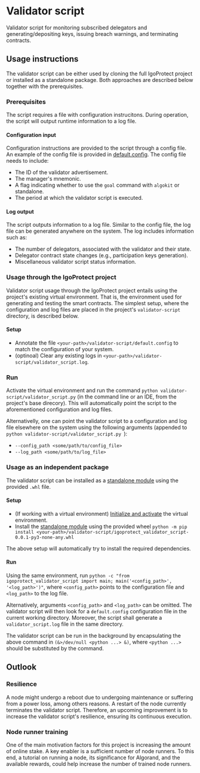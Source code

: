 # Validator script

Validator script for monitoring subscribed delegators and generating/depositing keys, issuing breach warnings, and terminating contracts.

## Usage instructions

The validator script can be either used by cloning the full IgoProtect project or installed as a standalone package. Both approaches are described below together with the prerequisites.

### Prerequisites

The script requires a file with configuration instrucitons. During operation, the script will output runtime information to a log file.

#### Configuration input

Configuration instructions are provided to the script through a config file. An example of the config file is provided in [default.config](default.config). The config file needs to include:

- The ID of the validator advertisement.
- The manager's mnemonic.
- A flag indicating whether to use the `goal` command with `algokit` or standalone.
- The period at which the validator script is executed.

#### Log output

The script outputs information to a log file. Similar to the config file, the log file can be generated anywhere on the system. The log includes information such as:

- The number of delegators, associated with the validator and their state.
- Delegator contract state changes (e.g., participation keys generation).
- Miscellaneous validator script status information.

### Usage through the IgoProtect project

Validator script usage through the IgoProtect project entails using the project's existing virtual environment. That is, the environment used for generating and testing the smart contracts. The simplest setup, where the configuration and log files are placed in the project's `validator-script` directory, is described below.

#### Setup

- Annotate the file `<your-path>/validator-script/default.config` to match the configuration of your system.
- (optinoal) Clear any existing logs in `<your-path>/validator-script/validator_script.log`.

### Run

Activate the virtual environment and run the command `python validator-script/validator_script.py` (in the command line or an IDE, from the project's base direcory). This will automatically point the script to the aforementioned configuration and log files.

Alternativelly, one can point the validator script to a configuration and log file elsewhere on the system using the following arguments (appended to `python validator-script/validator_script.py `):

- `--config_path <some/path/to/config_file>`
- `--log_path <some/path/to/log_file>`

### Usage as an independent package

The validator script can be installed as a <a href="igoprotect_validator_script-0.0.1-py3-none-any.whl" download>standalone module</a> using the provided `.whl` file.

#### Setup

- (If working with a virtual environment) [Initialize and activate](https://docs.python.org/3/library/venv.html) the virtual environment.
- Install the <a href="igoprotect_validator_script-0.0.1-py3-none-any.whl" download>standalone module</a> using the provided wheel `python -m pip install <your-path>/validator-script/igoprotect_validator_script-0.0.1-py3-none-any.whl`

The above setup will automatically try to install the required dependencies.

#### Run

Using the same environment, run `python -c "from igoprotect_validator_script import main; main('<config_path>', '<log_path>')"`, where `<config_path>` points to the configuration file and `<log_path>` to the log file.

Alternatively, arguments `<config_path>` and `<log_path>` can be omitted. The validator script will then look for a `default.config` configuration file in the current working directory. Moreover, the script shall generate a `validator_script.log` file in the same directory.

The validator script can be run in the background by encapsulating the above command in `(&>/dev/null <python ...> &)`, where `<python ...>` should be substituted by the command.

## Outlook

### Resilience

A node might undergo a reboot due to undergoing maintenance or suffering from a power loss, among others reasons. A restart of the node currently terminates the validator script. Therefore, an upcoming improvement is to increase the validator script's resilience, ensuring its continuous execution.

### Node runner training

One of the main motivation factors for this project is increasing the amount of online stake. A key enabler is a sufficient number of node runners. To this end, a tutorial on running a node, its significance for Algorand, and the available rewards, could help increase the number of trained node runners.
